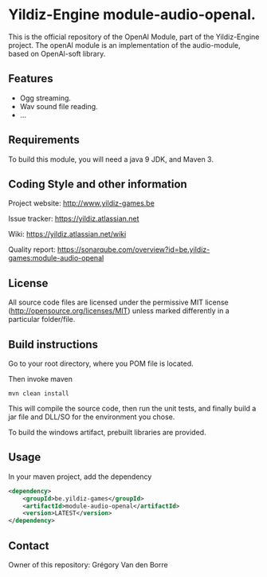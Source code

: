 # Yildiz-Engine module-audio-openal.

This is the official repository of the OpenAl Module, part of the Yildiz-Engine project.
The openAl module is an implementation of the audio-module, based on OpenAl-soft library.

## Features

* Ogg streaming.
* Wav sound file reading.
* ...

## Requirements

To build this module, you will need a java 9 JDK, and Maven 3.

## Coding Style and other information

Project website:
http://www.yildiz-games.be

Issue tracker:
https://yildiz.atlassian.net

Wiki:
https://yildiz.atlassian.net/wiki

Quality report:
https://sonarqube.com/overview?id=be.yildiz-games:module-audio-openal

## License

All source code files are licensed under the permissive MIT license
(http://opensource.org/licenses/MIT) unless marked differently in a particular folder/file.

## Build instructions

Go to your root directory, where you POM file is located.

Then invoke maven

	mvn clean install
	


This will compile the source code, then run the unit tests, and finally build a jar file and DLL/SO for the environment you chose.

	
To build the windows artifact, prebuilt libraries are provided.

## Usage

In your maven project, add the dependency

```xml
<dependency>
    <groupId>be.yildiz-games</groupId>
    <artifactId>module-audio-openal</artifactId>
    <version>LATEST</version>
</dependency>
```

## Contact
Owner of this repository: Grégory Van den Borre
